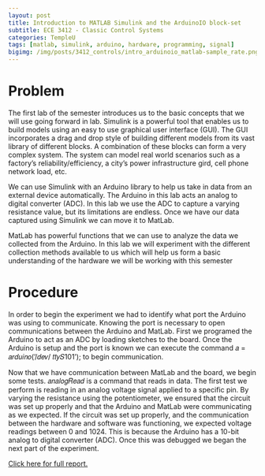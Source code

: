 ```yaml
---
layout: post
title: Introduction to MATLAB Simulink and the ArduinoIO block-set
subtitle: ECE 3412 - Classic Control Systems
categories: TempleU
tags: [matlab, simulink, arduino, hardware, programming, signal]
bigimg: /img/posts/3412_controls/intro_arduinoio_matlab-sample_rate.png
---
```


# Problem
The first lab of the semester introduces us to the basic concepts that we will
use going forward in lab. Simulink is a powerful tool that enables us to build
models using an easy to use graphical user interface (GUI). The GUI
incorporates a drag and drop style of building different models from its vast
library of different blocks. A combination of these blocks can form a very
complex system. The system can model real world scenarios such as a factory’s
reliability/efficiency, a city’s power infrastructure gird, cell phone network
load, etc.

We can use Simulink with an Arduino library to help us take in data
from an external device automatically. The Arduino in this lab acts an analog
to digital converter (ADC). In this lab we use the ADC to capture a varying
resistance value, but its limitations are endless. Once we have our data
captured using Simulink we can move it to MatLab.

MatLab has powerful functions that we can use to analyze the data we collected
from the Arduino.  In this lab we will experiment with the different collection
methods available to us which will help us form a basic understanding of the
hardware we will be working with this semester

# Procedure
In order to begin the experiment we had to identify what port the Arduino was
using to communicate. Knowing the port is necessary to open communications
between the Arduino and MatLab. First we programed the Arduino to act as an ADC
by loading sketches to the board. Once the Arduino is setup and the port is
known we can execute the command 𝑎 = 𝑎𝑟𝑑𝑢𝑖𝑛𝑜(’/𝑑𝑒𝑣/ 𝑡𝑡𝑦𝑆101’); to begin
communication.

Now that we have communication between MatLab and the board, we begin some
tests.  𝑎𝑛𝑎𝑙𝑜𝑔𝑅𝑒𝑎𝑑 is a command that reads in data. The first test we perform
is reading in an analog voltage signal applied to a specific pin. By varying
the resistance using the potentiometer, we ensured that the circuit was set up
properly and that the Arduino and MatLab were communicating as we expected. If
the circuit was set up properly, and the communication between the hardware and
software was functioning, we expected voltage readings between 0 and 1024. This
is because the Arduino has a 10-bit analog to digital converter (ADC). Once
this was debugged we began the next part of the experiment.


[Click here for full report.](
http://files.tdevin.com/blog/20150127_trejo_devin_lab01.pdf)
